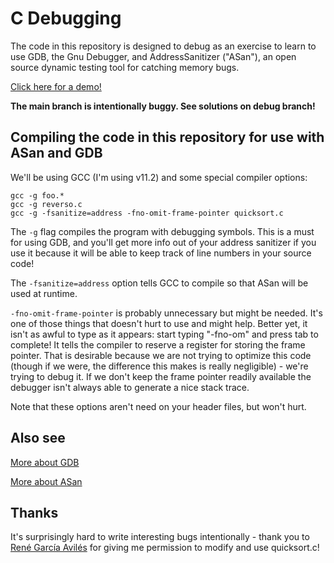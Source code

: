 # C Debugging

The code in this repository is designed to debug as an exercise to learn to use GDB, the Gnu Debugger, and AddressSanitizer ("ASan"), an open source dynamic testing tool for catching memory bugs.

[Click here for a demo!]()

**The main branch is intentionally buggy. See solutions on debug branch!**

## Compiling the code in this repository for use with ASan and GDB

We'll be using GCC (I'm using v11.2) and some special compiler options:

```
gcc -g foo.*
gcc -g reverso.c
gcc -g -fsanitize=address -fno-omit-frame-pointer quicksort.c
```

The `-g` flag compiles the program with debugging symbols. This is a must for using GDB, and you'll get more info out of your address sanitizer if you use it because it will be able to keep track of line numbers in your source code!

The `-fsanitize=address` option tells GCC to compile so that ASan will be used at runtime.

`-fno-omit-frame-pointer` is probably unnecessary but might be needed. It's one of those things that doesn't hurt to use and might help. Better yet, it isn't as awful to type as it appears: start typing "-fno-om" and press tab to complete! It tells the compiler to reserve a register for storing the frame pointer. That is desirable because we are not trying to optimize this code (though if we were, the difference this makes is really negligible) - we're trying to debug it. If we don't keep the frame pointer readily available the debugger isn't always able to generate a nice stack trace.

Note that these options aren't need on your header files, but won't hurt.

## Also see

[More about GDB](https://github.com/hkcountryman/C-Debugging/blob/main/GDB.md)

[More about ASan](https://github.com/hkcountryman/C-Debugging/blob/main/ASan.md)

## Thanks

It's surprisingly hard to write interesting bugs intentionally - thank you to [René García Avilés](https://github.com/Germfreekai) for giving me permission to modify and use quicksort.c!
